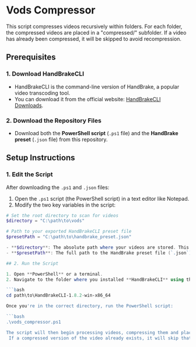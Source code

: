 # Vods Compressor

This script compresses videos recursively within folders. For each folder, the compressed videos are placed in a "compressed/" subfolder. If a video has already been compressed, it will be skipped to avoid recompression.

## Prerequisites

### 1. Download HandBrakeCLI
- HandBrakeCLI is the command-line version of HandBrake, a popular video transcoding tool. 
- You can download it from the official website: [HandBrakeCLI Downloads](https://handbrake.fr/downloads2.php).

### 2. Download the Repository Files
- Download both the **PowerShell script** (`.ps1` file) and the **HandBrake preset** (`.json` file) from this repository.

## Setup Instructions

### 1. Edit the Script
After downloading the `.ps1` and `.json` files:

1. Open the `.ps1` script (the PowerShell script) in a text editor like Notepad.
2. Modify the two key variables in the script:

```powershell
# Set the root directory to scan for videos
$directory = "C:\path\to\vods"

# Path to your exported HandBrakeCLI preset file
$presetPath = "C:\path\to\handbrake_preset.json"

- **$directory**: The absolute path where your videos are stored. This directory can also contain subdirectories with videos.
- **$presetPath**: The full path to the HandBrake preset file (`.json`) you downloaded.

## 2. Run the Script

1. Open **PowerShell** or a terminal.
2. Navigate to the folder where you installed **HandBrakeCLI** using the following command:

```bash
cd path\to\HandBrakeCLI-1.8.2-win-x86_64

Once you're in the correct directory, run the PowerShell script:

```bash
.\vods_compressor.ps1

The script will then begin processing videos, compressing them and placing the compressed versions into a compressed/ subfolder.
 If a compressed version of the video already exists, it will skip that file.

